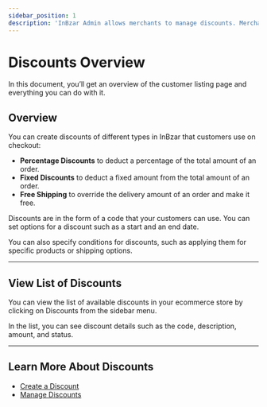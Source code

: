 ```yaml
---
sidebar_position: 1
description: 'InBzar Admin allows merchants to manage discounts. Merchants can create discounts and manage their conditions.'
---
```


# Discounts Overview

In this document, you’ll get an overview of the customer listing page and everything you can do with it.

## Overview

You can create discounts of different types in InBzar that customers use on checkout:

- **Percentage Discounts** to deduct a percentage of the total amount of an order.
- **Fixed Discounts** to deduct a fixed amount from the total amount of an order.
- **Free Shipping** to override the delivery amount of an order and make it free.

Discounts are in the form of a code that your customers can use. You can set options for a discount such as a start and an end date.

You can also specify conditions for discounts, such as applying them for specific products or shipping options.

---

## View List of Discounts

You can view the list of available discounts in your ecommerce store by clicking on Discounts from the sidebar menu.

In the list, you can see discount details such as the code, description, amount, and status.

---

## Learn More About Discounts

- [Create a Discount](./create.mdx)
- [Manage Discounts](./manage.mdx)
